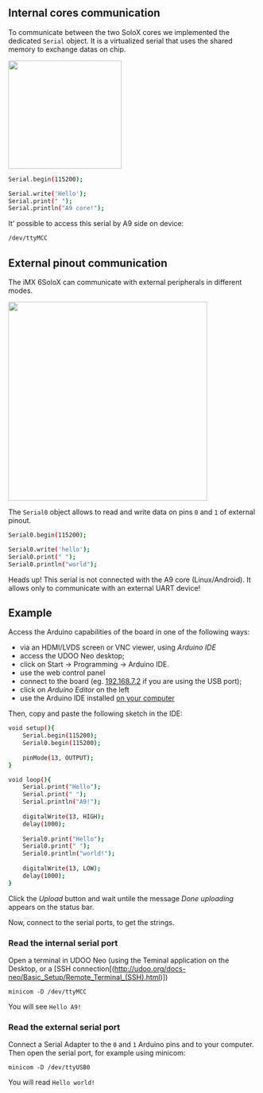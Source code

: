 ## Internal cores communication
To communicate between the two SoloX cores we implemented the dedicated `Serial` object.
It is a virtualized serial that uses the shared memory to exchange datas on chip.

<img style="width:228px; height:218px" src="../img/gionji/DOCS_a9_m4_serial.PNG">

```bash
Serial.begin(115200);

Serial.write('Hello');
Serial.print(" ");
Serial.println("A9 core!");
```

It' possible to access this serial by A9 side on device:
```bash
/dev/ttyMCC
```

## External pinout communication
The iMX 6SoloX can communicate with external peripherals in different modes.

<a href="../img/gionji/DOCS_arduino_serial.PNG" target="_blank"><img style="width:400px; " src="../img/gionji/DOCS_arduino_serial.PNG"></a>

The `Serial0` object allows to read and write data on pins `0` and `1` of external pinout.

```bash
Serial0.begin(115200);

Serial0.write('hello');
Serial0.print(" ");
Serial0.println("world");
```

<span class="label label-warning">Heads up!</span> This serial is not connected with the A9 core (Linux/Android). It allows only to communicate with an external UART device!

## Example

Access the Arduino capabilities of the board in one of the following ways:
 * via an HDMI/LVDS screen or VNC viewer, using *Arduino IDE*
  * access the UDOO Neo desktop;
  * click on Start -> Programming -> Arduino IDE.
 * use the web control panel
  * connect to the board (eg. [192.168.7.2](http://192.167.7.2/) if you are using the USB port);
  * click on *Arduino Editor* on the left
 * use the Arduino IDE installed [on your computer](http://udoo.org/docs-neo/Arduino_M4_Processor/Programming.html)


Then, copy and paste the following sketch in the IDE:

``` bash
void setup(){
    Serial.begin(115200);
    Serial0.begin(115200);
    
    pinMode(13, OUTPUT);
}

void loop(){
    Serial.print("Hello");
    Serial.print(" ");
    Serial.println("A9!");
   
    digitalWrite(13, HIGH);
    delay(1000);
    
    Serial0.print("Hello");
    Serial0.print(" ");
    Serial0.println("world!");
    
    digitalWrite(13, LOW);
    delay(1000);
}
```

Click the *Upload* button and wait untile the message *Done uploading* appears on the status bar.

Now, connect to the serial ports, to get the strings.

### Read the internal serial port
Open a terminal in UDOO Neo (using the Teminal application on the Desktop, or a [SSH connection[(http://udoo.org/docs-neo/Basic_Setup/Remote_Terminal_(SSH).html)])

    minicom -D /dev/ttyMCC

You will see `Hello A9!`


### Read the external serial port
Connect a Serial Adapter to the `0` and `1` Arduino pins and to your computer. Then open the serial port, for example using minicom:

    minicom -D /dev/ttyUSB0

You will read `Hello world!`

